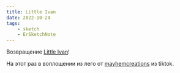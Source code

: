 ```yaml
---
title: Little Ivan
date: 2022-10-24
tags:
    - sketch
    - ErSketchNote
---
```


Возвращение [Little Ivan](/blog/posts/26/)!

На этот раз в воплощении из лего от [mayhemcreations](https://www.tiktok.com/@mayhemcreations) из tiktok.
